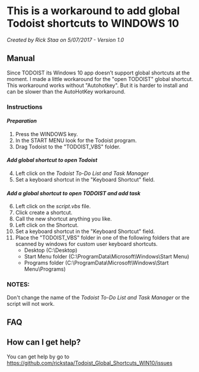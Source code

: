 ﻿# This is a workaround to add global Todoist shortcuts to WINDOWS 10
_Created by Rick Staa on 5/07/2017 - Version 1.0_

## Manual
Since TODOIST its Windows 10 app doesn’t support global shortcuts at the moment. I made a little workaround for the "open TODOIST" global shortcut.
This workaround works without "Autohotkey". But it is harder to install and can be slower than the AutoHotKey workaround.

### Instructions

#### _Preparation_
1. Press the WINDOWS key.
2. In the START MENU look for the Todoist program.
3. Drag Todoist to the "TODOIST_VBS" folder.

#### _Add global shortcut to open Todoist_
4. Left click on the *Todoist To-Do List and Task Manager*
5. Set a keyboard shortcut in the "Keyboard Shortcut" field.

#### _Add a global shortcut to open TODOIST and add task_
6. Left click on the *script.vbs* file.
7. Click create a shortcut.
8. Call the new shortcut anything you like.
9. Left click on the Shortcut.
10. Set a keyboard shortcut in the "Keyboard Shortcut" field.
11. Place the "TODOIST_VBS" folder in one of the following folders that are scanned by windows for custom user keyboard shortcuts.
	* Desktop (C:\Desktop)
	* Start Menu folder (C:\ProgramData\Microsoft\Windows\Start Menu\)
	* Programs folder (C:\ProgramData\Microsoft\Windows\Start Menu\Programs)

### NOTES:
Don't change the name of the *Todoist To-Do List and Task Manager* or the script will not work.

## FAQ

## How can I get help?
You can get help by go to https://github.com/rickstaa/Todoist_Global_Shortcuts_WIN10/issues